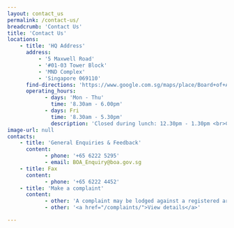 ```yaml
---
layout: contact_us
permalink: /contact-us/
breadcrumb: 'Contact Us'
title: 'Contact Us'
locations:
    - title: 'HQ Address'
      address:
          - '5 Maxwell Road'
          - '#01-03 Tower Block'
          - 'MND Complex'
          - 'Singapore 069110'
      find-directions: 'https://www.google.com.sg/maps/place/Board+of+Architects+(BOA)/@1.2793714,103.8439926,17z/data=!3m1!4b1!4m5!3m4!1s0x31da1912b8578811:0x6b5e720d6eba45eb!8m2!3d1.2793714!4d103.8461813'
      operating_hours:
            - days: 'Mon - Thu'
              time: '8.30am - 6.00pm'
            - days: Fri
              time: '8.30am - 5.30pm'
              description: 'Closed during lunch: 12.30pm - 1.30pm <br>Closed on Weekends and Public Holidays'
image-url: null
contacts:
    - title: 'General Enquiries & Feedback'
      content:
            - phone: '+65 6222 5295'
            - email: BOA_Enquiry@boa.gov.sg
    - title: Fax
      content:
            - phone: '+65 6222 4452'
    - title: 'Make a complaint'
      content:
            - other: 'A complaint may be lodged against a registered architect if he has contravened the provisions of the Architects Act.'
            - other: '<a href="/complaints/">View details</a>'

---
```


